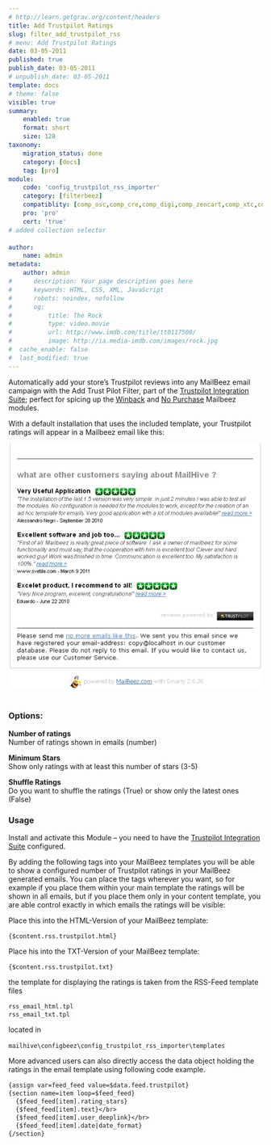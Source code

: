 ```yaml
---
# http://learn.getgrav.org/content/headers
title: Add Trustpilot Ratings
slug: filter_add_trustpilot_rss
# menu: Add Trustpilot Ratings
date: 03-05-2011
published: true
publish_date: 03-05-2011
# unpublish_date: 03-05-2011
template: docs
# theme: false
visible: true
summary:
    enabled: true
    format: short
    size: 128
taxonomy:
    migration_status: done
    category: [docs]
    tag: [pro]
module:
    code: 'config_trustpilot_rss_importer'
    category: [filterbeez]
    compatiblity: [comp_osc,comp_cre,comp_digi,comp_zencart,comp_xtc,comp_gambio]
    pro: 'pro'
    cert: 'true'       
# added collection selector

author:
    name: admin
metadata:
    author: admin
#      description: Your page description goes here
#      keywords: HTML, CSS, XML, JavaScript
#      robots: noindex, nofollow
#      og:
#          title: The Rock
#          type: video.movie
#          url: http://www.imdb.com/title/tt0117500/
#          image: http://ia.media-imdb.com/images/rock.jpg
#  cache_enable: false
#  last_modified: true
---
```


Automatically add your store’s Trustpilot reviews into any MailBeez email campaign with the Add Trust Pilot Filter, part of the [Trustpilot Integration Suite](/documentation/configbeez/config_trustpilot_rss_importer/ "Trustpilot Integration Suite"); perfect for spicing up the [Winback](/documentation/mailbeez/winback_advanced/ "Winback Advanced Module") and [No Purchase](/documentation/mailbeez/nopurchase/ "Mailbeez No Purchase Modules") Mailbeez modules.

With a default installation that uses the included template, your Trustpilot ratings will appear in a Mailbeez email like this:

![](Screen_default_email_template.png) 

### Options:

**Number of ratings**  
 Number of ratings shown in emails (number)

**Minimum Stars**  
 Show only ratings with at least this number of stars (3-5)

**Shuffle Ratings**  
 Do you want to shuffle the ratings (True) or show only the latest ones (False)

### Usage

Install and activate this Module – you need to have the [Trustpilot Integration Suite](/documentation/configbeez/config_trustpilot_rss_importer/ "Trustpilot Integration Suite") configured.

By adding the following tags into your MailBeez templates you will be able to show a configured number of Trustpilot ratings in your MailBeez generated emails. You can place the tags wherever you want, so for example if you place them within your main template the ratings will be shown in all emails, but if you place them only in your content template, you are able control exactly in which emails the ratings will be visible:

Place this into the HTML-Version of your MailBeez template:

```
{$content.rss.trustpilot.html}
```

Place his into the TXT-Version of your MailBeez template:

```
{$content.rss.trustpilot.txt}
```

the template for displaying the ratings is taken from the RSS-Feed template files

```
rss_email_html.tpl  
rss_email_txt.tpl
```
located in

`mailhive\configbeez\config_trustpilot_rss_importer\templates`

More advanced users can also directly access the data object holding the ratings in the email template using following code example.


```
{assign var=feed_feed value=$data.feed.trustpilot}
{section name=item loop=$feed_feed}
  {$feed_feed[item].rating_stars}
  {$feed_feed[item].text}</br>
  {$feed_feed[item].user_deeplink}</br>
  {$feed_feed[item].date|date_format}
{/section}
```

